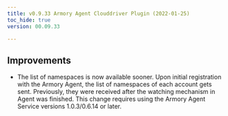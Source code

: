```yaml
---
title: v0.9.33 Armory Agent Clouddriver Plugin (2022-01-25)
toc_hide: true
version: 00.09.33

---
```


## Improvements

* The list of namespaces is now available sooner. Upon initial registration with the Armory Agent, the list of namespaces of each account gets sent. Previously, they were received after the watching mechanism in Agent was finished. This change requires using the Armory Agent Service versions 1.0.3/0.6.14 or later.
